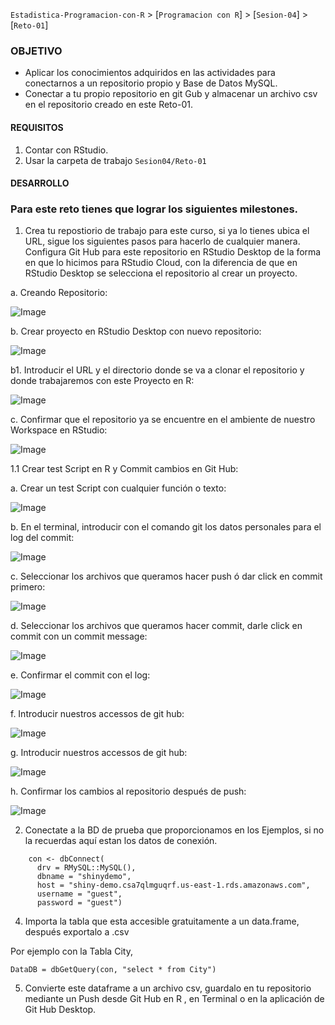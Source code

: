 `Estadistica-Programacion-con-R` > [`Programacion con R`] > [`Sesion-04`] > [`Reto-01`] 

### OBJETIVO
- Aplicar los conocimientos adquiridos en las actividades para conectarnos a un repositorio propio y Base de Datos MySQL.
- Conectar a tu propio repositorio en git Gub y almacenar un archivo csv en el repositorio creado en este Reto-01.

#### REQUISITOS
1. Contar con RStudio.
1. Usar la carpeta de trabajo `Sesion04/Reto-01`

#### DESARROLLO

### Para este reto tienes que lograr los siguientes milestones.

1. Crea tu repostiorio de trabajo para este curso, si ya lo tienes ubica el URL, sigue los siguientes pasos para hacerlo de cualquier manera. Configura Git Hub para este repositorio en RStudio Desktop de la forma en que lo hicimos para RStudio Cloud, con la diferencia de que en RStudio Desktop se selecciona el repositorio al crear un proyecto.

a. Creando Repositorio:

![Image](../images/creategithubrepo.png)

b. Crear proyecto en RStudio Desktop con nuevo repositorio:

![Image](../images/createprojectfrommgit.png)

b1. Introducir el URL y el directorio donde se va a clonar el repositorio y donde trabajaremos con este Proyecto en R:

![Image](../images/clonegitrepo.png)

c. Confirmar que el repositorio ya se encuentre en el ambiente de nuestro Workspace en RStudio:

![Image](../images/gitrepoenvironment.png)

1.1 Crear test Script en R y Commit cambios en Git Hub:

a. Crear un test Script con cualquier función o texto:

![Image](../images/GitRScript.png)

b. En el terminal, introducir con el comando git los datos personales para el log del commit:

![Image](../images/gitemailname.png)

c. Seleccionar los archivos que queramos hacer push ó dar click en commit primero:

![Image](../images/gitcommit.png)

d. Seleccionar los archivos que queramos hacer commit, darle click en commit con un commit message:

![Image](../images/gitselect.png)

e. Confirmar el commit con el log:

![Image](../images/gitcommitlog.png)

f. Introducir nuestros accessos de git hub:

![Image](../images/githubpush1.png)

g. Introducir nuestros accessos de git hub:

![Image](../images/githubpass.png)

h. Confirmar los cambios al repositorio después de push:

![Image](../images/gitpush.png)

2. Conectate a la BD de prueba que proporcionamos en los Ejemplos, si no la recuerdas aquí estan los datos de conexión.

```{r}
    con <- dbConnect(
      drv = RMySQL::MySQL(),
      dbname = "shinydemo",
      host = "shiny-demo.csa7qlmguqrf.us-east-1.rds.amazonaws.com",
      username = "guest",
      password = "guest")
```
4. Importa la tabla que esta accesible gratuitamente a un data.frame, después exportalo a .csv

Por ejemplo con la Tabla City,

```{r}
DataDB = dbGetQuery(con, "select * from City")
```

5. Convierte este dataframe a un archivo csv, guardalo en tu repositorio mediante un Push desde Git Hub en R , en Terminal o en la aplicación de Git Hub Desktop.
       
